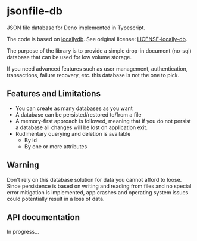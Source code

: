 # jsonfile-db

JSON file database for Deno implemented in Typescript.

The code is based on [locallydb](https://github.com/btwael/locallydb). See original license: [LICENSE-locally-db](./LICENSE-locally-db).

The purpose of the library is to provide a simple drop-in document (no-sql) database that can be used for low volume storage.

If you need advanced features such as user management, authentication, transactions, failure recovery, etc. this database is not the one to pick.

## Features and Limitations

- You can create as many databases as you want
- A database can be persisted/restored to/from a file
- A memory-first approach is followed, meaning that if you do not persist a database all changes will be lost on application exit.
- Rudimentary querying and deletion is available
  - By id
  - By one or more attributes

## Warning

Don't rely on this database solution for data you cannot afford to loose. Since persistence is based on writing and reading from files and no special error mitigation is implemented, app crashes and operating system issues could potentially result in a loss of data.

## API documentation

In progress...
